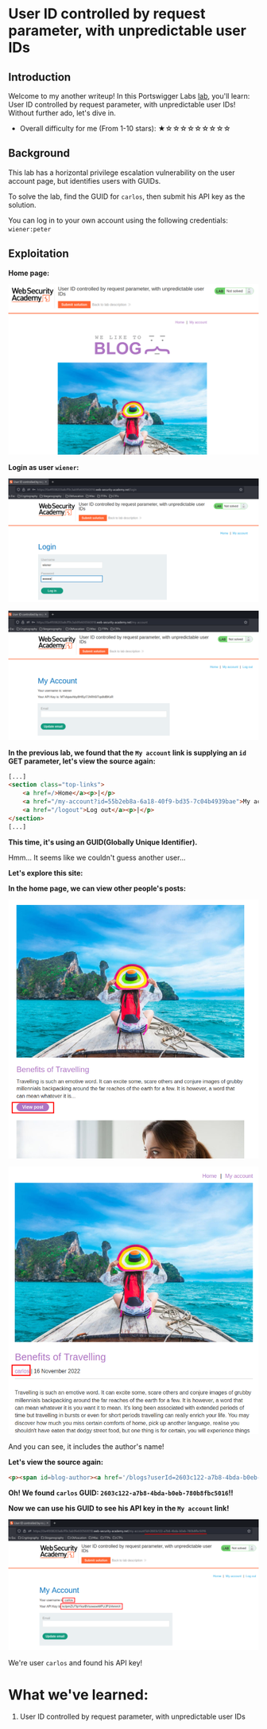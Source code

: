 # User ID controlled by request parameter, with unpredictable user IDs

## Introduction

Welcome to my another writeup! In this Portswigger Labs [lab](https://portswigger.net/web-security/access-control/lab-user-id-controlled-by-request-parameter-with-unpredictable-user-ids), you'll learn: User ID controlled by request parameter, with unpredictable user IDs! Without further ado, let's dive in.

- Overall difficulty for me (From 1-10 stars): ★☆☆☆☆☆☆☆☆☆

## Background

This lab has a horizontal privilege escalation vulnerability on the user account page, but identifies users with GUIDs.

To solve the lab, find the GUID for `carlos`, then submit his API key as the solution.

You can log in to your own account using the following credentials: `wiener:peter`

## Exploitation

**Home page:**

![](https://github.com/siunam321/CTF-Writeups/blob/main/Portswigger-Labs/Access-Control/AC-6/images/Pasted%20image%2020221214011714.png)

**Login as user `wiener`:**

![](https://github.com/siunam321/CTF-Writeups/blob/main/Portswigger-Labs/Access-Control/AC-6/images/Pasted%20image%2020221214011742.png)

![](https://github.com/siunam321/CTF-Writeups/blob/main/Portswigger-Labs/Access-Control/AC-6/images/Pasted%20image%2020221214011749.png)

**In the previous lab, we found that the `My account` link is supplying an `id` GET parameter, let's view the source again:**
```html
[...]
<section class="top-links">
    <a href=/>Home</a><p>|</p>
    <a href="/my-account?id=55b2eb8a-6a18-40f9-bd35-7c04b4939bae">My account</a><p>|</p>
    <a href="/logout">Log out</a><p>|</p>
</section>
[...]
```

**This time, it's using an GUID(Globally Unique Identifier).**

Hmm... It seems like we couldn't guess another user...

**Let's explore this site:**

**In the home page, we can view other people's posts:**

![](https://github.com/siunam321/CTF-Writeups/blob/main/Portswigger-Labs/Access-Control/AC-6/images/Pasted%20image%2020221214012431.png)

![](https://github.com/siunam321/CTF-Writeups/blob/main/Portswigger-Labs/Access-Control/AC-6/images/Pasted%20image%2020221214012445.png)

And you can see, it includes the author's name!

**Let's view the source again:**
```html
<p><span id=blog-author><a href='/blogs?userId=2603c122-a7b8-4bda-b0eb-780b8fbc5016'>carlos</a></span> | 16 November 2022</p>
```

**Oh! We found `carlos` GUID: `2603c122-a7b8-4bda-b0eb-780b8fbc5016`!!**

**Now we can use his GUID to see his API key in the `My account` link!**

![](https://github.com/siunam321/CTF-Writeups/blob/main/Portswigger-Labs/Access-Control/AC-6/images/Pasted%20image%2020221214012656.png)

We're user `carlos` and found his API key!

# What we've learned:

1. User ID controlled by request parameter, with unpredictable user IDs